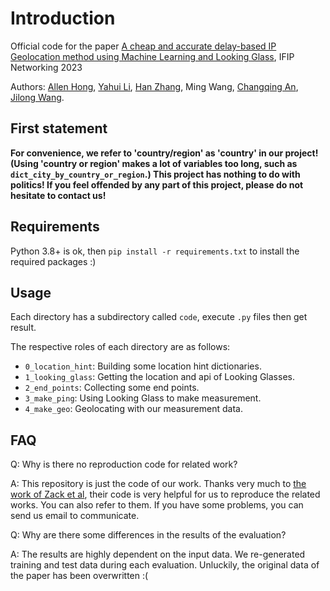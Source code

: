# Introduction

Official code for the paper [A cheap and accurate delay-based IP Geolocation method using Machine Learning and Looking Glass](https://ieeexplore.ieee.org/document/10186436), IFIP Networking 2023 

Authors: [Allen Hong](https://github.com/masterAllen), [Yahui Li](https://www.insc.tsinghua.edu.cn/info/1157/3380.htm), [Han Zhang](https://www.insc.tsinghua.edu.cn/info/1157/2458.htm), Ming Wang, [Changqing An](https://www.insc.tsinghua.edu.cn/info/1157/2473.htm), [Jilong Wang](https://www.insc.tsinghua.edu.cn/info/1157/2449.htm).

## First statement
**For convenience, we refer to 'country/region' as 'country' in our project! (Using 'country or region' makes a lot of variables too long, such as `dict_city_by_country_or_region`.) This project has nothing to do with politics! If you feel offended by any part of this project, please do not hesitate to contact us!**

## Requirements
Python 3.8+ is ok, then `pip install -r requirements.txt` to install the required packages :)

## Usage
Each directory has a subdirectory called `code`, execute `.py` files then get result. 

The respective roles of each directory are as follows:
- `0_location_hint`: Building some location hint dictionaries.
- `1_looking_glass`: Getting the location and api of Looking Glasses.
- `2_end_points`: Collecting some end points.
- `3_make_ping`: Using Looking Glass to make measurement.
- `4_make_geo`: Geolocating with our measurement data.

## FAQ
Q: Why is there no reproduction code for related work?

A: This repository is just the code of our work. Thanks very much to [the work of Zack et al](https://github.com/zackw/active-geolocator), their code is very helpful for us to reproduce the related works. You can also refer to them. If you have some problems, you can send us email to communicate.

Q: Why are there some differences in the results of the evaluation?

A: The results are highly dependent on the input data. We re-generated training and test data during each evaluation. Unluckily, the original data of the paper has been overwritten :(
